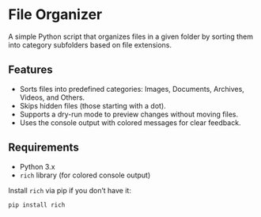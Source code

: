 # File Organizer

A simple Python script that organizes files in a given folder by sorting them into category subfolders based on file extensions.


## Features

- Sorts files into predefined categories: Images, Documents, Archives, Videos, and Others.
- Skips hidden files (those starting with a dot).
- Supports a dry-run mode to preview changes without moving files.
- Uses the console output with colored messages for clear feedback.

## Requirements

- Python 3.x
- `rich` library (for colored console output)

Install `rich` via pip if you don’t have it:

```bash
pip install rich
